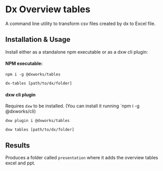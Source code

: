 # Dx Overview tables
A command line utility to transform csv files created by dx to Excel file.

## Installation & Usage
Install either as a standalone npm executable or as a dxw cli plugin:

#### NPM executable:

```shell
npm i -g @dxworks/tables

dx-tables [path/to/dx/folder]
```

#### dxw cli plugin
Requires   `dxw` to be installed. (You can install it running `npm i -g @dxworks/cli)
```shell
dxw plugin i @dxworks/tables

dxw tables [path/to/dx/folder]
```

## Results
Produces a folder called `presentation` where it adds the overview tables excel and ppt.